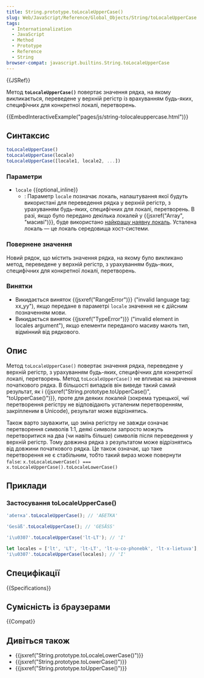 ```yaml
---
title: String.prototype.toLocaleUpperCase()
slug: Web/JavaScript/Reference/Global_Objects/String/toLocaleUpperCase
tags:
  - Internationalization
  - JavaScript
  - Method
  - Prototype
  - Reference
  - String
browser-compat: javascript.builtins.String.toLocaleUpperCase
---
```

{{JSRef}}

Метод **`toLocaleUpperCase()`** повертає значення рядка, на якому викликається, переведене у верхній регістр із врахуванням будь-яких, специфічних для конкретної локалі, перетворень.

{{EmbedInteractiveExample("pages/js/string-tolocaleuppercase.html")}}

## Синтаксис

```js
toLocaleUpperCase()
toLocaleUpperCase(locale)
toLocaleUpperCase([locale1, locale2, ...])
```

### Параметри

- `locale` {{optional_inline}}
  - : Параметр `locale` позначає локаль, налаштування якої будуть використані для переведення рядка у верхній регістр, з урахуванням будь-яких, специфічних для локалі, перетворень. В разі, якщо було передано декілька локалей у {{jsxref("Array", "масиві")}}, буде використано [найкращу наявну локаль](https://tc39.github.io/ecma402/#sec-bestavailablelocale). Усталена локаль — це локаль середовища хост-системи.

### Повернене значення

Новий рядок, що містить значення рядка, на якому було викликано метод, переведене у верхній регістр, з урахуванням будь-яких, специфічних для конкретної локалі, перетворень.

### Винятки

- Викидається виняток {{jsxref("RangeError")}} ("invalid language tag: xx_yy"), якщо передане в параметрі `locale` значення не є дійсним позначенням мови.
- Викидається виняток {{jsxref("TypeError")}} ("invalid element in locales argument"), якщо елементи переданого масиву мають тип, відмінний від рядкового.

## Опис

Метод `toLocaleUpperCase()` повертає значення рядка, переведене у верхній регістр, з урахуванням будь-яких, специфічних для конкретної локалі, перетворень. Метод `toLocaleUpperCase()` не впливає на значення початкового рядка. В більшості випадків він виведе такий самий результат, як і {{jsxref("String.prototype.toUpperCase()", "toUpperCase()")}}, проте для деяких локалей (зокрема турецької, чиї перетворення регістру не відповідають усталеним перетворенням, закріпленим в Unicode), результат може відрізнятись.

Також варто зауважити, що зміна регістру не завжди означає перетворення символів 1:1, деякі символи запросто можуть перетворитися на два (чи навіть більше) символів після переведення у верхній регістр. Тому довжина рядка з результатом може відрізнятись від довжини початкового рядка. Це також означає, що таке перетворення не є стабільним, тобто такий вираз може повернути `false`:
`x.toLocaleLowerCase() === x.toLocaleUpperCase().toLocaleLowerCase()`

## Приклади

### Застосування toLocaleUpperCase()

```js
'абетка'.toLocaleUpperCase(); // 'АБЕТКА'

'Gesäß'.toLocaleUpperCase(); // 'GESÄSS'

'i\u0307'.toLocaleUpperCase('lt-LT'); // 'I'

let locales = ['lt', 'LT', 'lt-LT', 'lt-u-co-phonebk', 'lt-x-lietuva'];
'i\u0307'.toLocaleUpperCase(locales); // 'I'
```

## Специфікації

{{Specifications}}

## Сумісність із браузерами

{{Compat}}

## Дивіться також

- {{jsxref("String.prototype.toLocaleLowerCase()")}}
- {{jsxref("String.prototype.toLowerCase()")}}
- {{jsxref("String.prototype.toUpperCase()")}}
